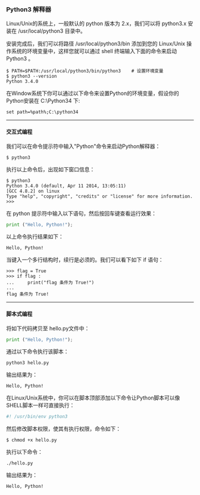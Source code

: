 ### Python3 解释器
Linux/Unix的系统上，一般默认的 python 版本为 2.x，我们可以将 python3.x 安装在 /usr/local/python3 目录中。

安装完成后，我们可以将路径 /usr/local/python3/bin 添加到您的 Linux/Unix 操作系统的环境变量中，这样您就可以通过 shell 终端输入下面的命令来启动 Python3 。
```
$ PATH=$PATH:/usr/local/python3/bin/python3    # 设置环境变量
$ python3 --version
Python 3.4.0
```
在Window系统下你可以通过以下命令来设置Python的环境变量，假设你的Python安装在 C:\Python34 下:
```
set path=%path%;C:\python34
```
---
#### 交互式编程
我们可以在命令提示符中输入"Python"命令来启动Python解释器：
```
$ python3
```
执行以上命令后，出现如下窗口信息：
```
$ python3
Python 3.4.0 (default, Apr 11 2014, 13:05:11) 
[GCC 4.8.2] on linux
Type "help", "copyright", "credits" or "license" for more information.
>>> 
```
在 python 提示符中输入以下语句，然后按回车键查看运行效果：
```python
print ("Hello, Python!");
```
以上命令执行结果如下：
```
Hello, Python!
```
当键入一个多行结构时，续行是必须的。我们可以看下如下 if 语句：
```
>>> flag = True
>>> if flag :
...     print("flag 条件为 True!")
... 
flag 条件为 True!
```
---
#### 脚本式编程
将如下代码拷贝至 hello.py文件中：
```python
print ("Hello, Python!");
```
通过以下命令执行该脚本：
```
python3 hello.py
```
输出结果为：
```
Hello, Python!
```
在Linux/Unix系统中，你可以在脚本顶部添加以下命令让Python脚本可以像SHELL脚本一样可直接执行：
```python
#! /usr/bin/env python3
```
然后修改脚本权限，使其有执行权限，命令如下：
```
$ chmod +x hello.py
```
执行以下命令：
```
./hello.py
```
输出结果为：
```
Hello, Python!
```
